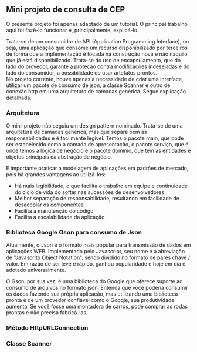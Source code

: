 ## Mini projeto de consulta de CEP

O presente projeto foi apenas adaptado de um tutorial. O principal trabalho aqui foi fazê-lo funcionar e, principalmente, explicá-lo.

Trata-se de um consumidor de API (Application Programming Interface), ou seja, uma aplicação que consome um recurso disponibilizado por terceiros de forma que a implementação é focada na construção nova e não naquilo que já está disponibilizado. Trata-se do uso de encapsulamento, que do lado do provedor, garante a proteção contra modificações indesejadas e do lado do consumidor, a possibilidade de usar artefatos prontos.  
No projeto corrente, houve apenas a necessidade de criar uma interface, utilizar um pacote de consumo de json, a classe Scanner e outro de conexão http em uma arquitetura de camadas genérica. Segue explicação detalhada.

### Arquitetura

O mini-projeto não seguiu um design pattern nominado. Trata-se de uma arquitetura de camadas genérica, mas que separa bem as responsabilidades e é facilmente legível. Temos o pacote main, que pode ser estabelecido como a camada de apresentação, o pacote serviço, que é onde temos a lógica de negócio e o pacote domínio, que tem as entidades e objetos principais da abstração de negócio.

É importante praticar a modelagem de aplicações em padrões de mercado, pois há grandes vantagens ao utilizá-los:

* Há mais legibilidade, o que facilita o trabalho em equipe e continuidade do ciclo de vida do softer nas sucessões de desenvolvedores 
* Melhor separação de responsabilidade, resultando em facilidade de desacoplar os componentes  
* Facilita a manutenção do código  
* Facilita a escalabilidade da aplicação

### Biblioteca Google Gson para consumo de Json

Atualmente, o Json é o formato mais popular para transmissão de dados em aplicações WEB. Implementado pelo Javascript, seu nome é a abreviação de "Javascritp Object Notation", sendo dividido no formato de pares chave / valor. Em razão de ser leve e rápido, ganhou popularidade e hoje em dia é adotado universalmente.

O Gson, por sua vez, é uma biblioteca do Google que oferece suporte ao consumo de arquivos no formato json. Entenda que você poderia consumir os dados fazendo sua própria aplicação, mas utilizando uma biblioteca pronta e de um provedor confiável como o Google, sua produtividade aumenta. Se você fosse uma montadora de carros, pode comprar as rodas prontas e não precisa fabricá-las

### Método HttpURLConnection



### Classe Scanner
